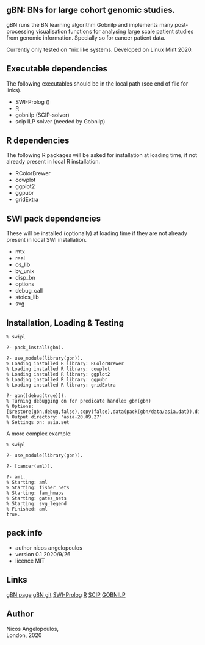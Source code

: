 ## gBN: BNs for large cohort genomic studies.

gBN runs the BN learning algorithm Gobnilp and implements many post-processing
visualisation functions for analysing large scale patient studies from genomic information.
Specially so for cancer patient data.

Currently only tested on *nix like systems. Developed on Linux Mint 2020.

## Executable dependencies

The following executables should be in the local path (see end of file for links).

* SWI-Prolog ()
* R
* gobnilp (SCIP-solver)
* scip ILP solver (needed by Gobnilp)

## R dependencies 

The following R packages will be asked for installation at loading time,
if not already present in local R installation.

* RColorBrewer
* cowplot
* ggplot2
* ggpubr
* gridExtra

## SWI pack dependencies

These will be installed (optionally) at loading time if they are not 
already present in local SWI installation.

* mtx
* real
* os\_lib
* by\_unix
* disp\_bn
* options
* debug\_call
* stoics\_lib
* svg

## Installation, Loading & Testing

```
% swipl

?- pack_install(gbn).

?- use_module(library(gbn)).
% Loading installed R library: RColorBrewer
% Loading installed R library: cowplot
% Loading installed R library: ggplot2
% Loading installed R library: ggpubr
% Loading installed R library: gridExtra

?- gbn([debug(true)]).
% Turning debugging on for predicate handle: gbn(gbn)
% Options: [$restore(gbn,debug,false),copy(false),data(pack(gbn/data/asia.dat)),display_dot(svg),odir(_33202),std_output(std_file)]
% Output directory: 'asia-20.09.27'
% Settings on: asia.set
```

A more complex example: 
```
% swipl

?- use_module(library(gbn)).

?- [cancer(aml)].

?- aml.
% Starting: aml
% Starting: fisher_nets
% Starting: fam_hmaps
% Starting: gates_nets
% Starting: svg_legend
% Finished: aml
true.
```


## pack info

* author nicos angelopoulos
* version  0.1 2020/9/26
* licence MIT

## Links
[gBN page](http://stoics.org.uk/~nicos/sware/gbn/)
[gBN git](https://github.com/nicos-angelopoulos/gbn)
[SWI-Prolog](https://www.swi-prolog.org/)
[R](https://www.r-project.org/)
[SCIP](https://scipopt.org/)
[GOBNILP](http://www.cs.york.ac.uk/aig/sw/gobnilp/)

## Author

Nicos Angelopoulos,\
London, 2020
